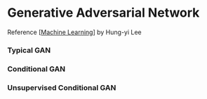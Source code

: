 # Generative Adversarial Network

Reference \[[Machine Learning](http://speech.ee.ntu.edu.tw/~tlkagk/courses_ML19.html)\] by Hung-yi Lee

### Typical GAN

### Conditional GAN

### Unsupervised Conditional GAN
